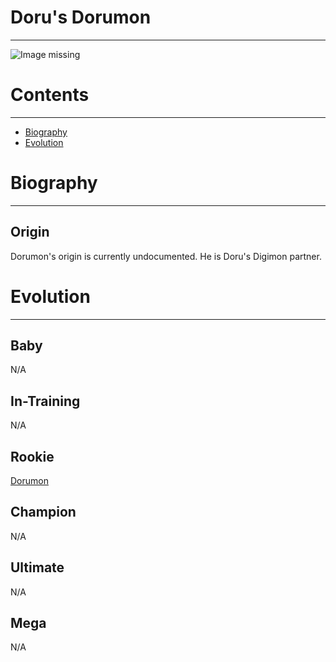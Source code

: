 # Doru's Dorumon
-----
![Image missing]({{site.baseurl}}/wiki/resources/Dorumon.png)

# Contents
-----
- [Biography](#biography)
- [Evolution](#evolution)

# Biography
-----
## Origin
Dorumon's origin is currently undocumented. He is Doru's Digimon partner.

# Evolution
-----
## Baby  
N/A  

## In-Training  
N/A  

## Rookie
[Dorumon](http://www.wikimon.net/Dorumon)  

## Champion
N/A  

## Ultimate
N/A

## Mega
N/A  

